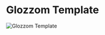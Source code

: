 # Glozzom Template
![Glozzom Template](https://user-images.githubusercontent.com/56197895/70021208-11812c80-15ba-11ea-8534-d42d9f428382.jpg)
